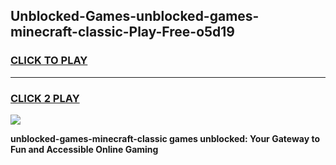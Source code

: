 
## Unblocked-Games-unblocked-games-minecraft-classic-Play-Free-o5d19
<h3>
<a href="https://premium76.site?title=unblocked-games-minecraft-classic&ref=10A">CLICK TO PLAY</a></h3>
<hr>

<h3>
<a href="https://premium76.site?title=unblocked-games-minecraft-classic&ref=10A">CLICK 2 PLAY</a>
  
</h3>

<a href="https://premium76.site?title=unblocked-games-minecraft-classic&ref=10A"><img src="https://clearcache.store/games.png"></a>


**unblocked-games-minecraft-classic games unblocked: Your Gateway to Fun and Accessible Online Gaming**
